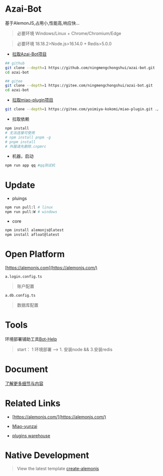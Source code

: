 # Azai-Bot

基于AlemonJS,占用小,性能高,响应快...

> 必要环境 Windows/Linux + Chrome/Chromium/Edge

> 必要环境 18.18.2>Node.js>16.14.0 + Redis>5.0.0

- [拉取Azai-Bot项目](https://alemonjs.com/)

```sh
## github
git clone --depth=1 https://github.com/ningmengchongshui/azai-bot.git
cd azai-bot
```

```sh
## gitee
git clone --depth=1 https://gitee.com/ningmengchongshui/azai-bot.git
cd azai-bot
```

- [拉取miao-plugin项目](https://gitee.com/yoimiya-kokomi/miao-plugin)

```sh
git clone --depth=1 https://gitee.com/yoimiya-kokomi/miao-plugin.git ./plugins/miao-plugin
```

- 拉取依赖

```sh
npm install
# 无法连接可使用
# npm install pnpm -g
# pnpm install
# 外服请先删除.cnpmrc
```

- 机器，启动

```sh
npm run app qq #qq测试机
```

# Update

- pluings

```sh
npm run pull:l # linux
npm run pull:W # windows
```

- core

```sh
npm install alemonjs@latest
npm install afloat@latest
```

# Open Platform

[https://alemonjs.com](https://alemonjs.com/)

`a.login.config.ts`

> 账户配置

`a.db.config.ts`

> 数据库配置

# Tools

环境部署铺助工具[Bot-Help](https://gitee.com/ningmengchongshui/bot-help)

> start： 1 环境部署 --> 1. 安装node && 3.安装redis

# Document

[了解更多细节与内容](https://gitee.com/ningmengchongshui/azai-bot/tree/md/)

# Related Links

- [https://alemonjs.com/](https://alemonjs.com/)

- [Miao-yunzai](https://gitee.com/yoimiya-kokomi/Miao-Yunzai)

- [plugins warehouse](https://gitee.com/yhArcadia/Yunzai-Bot-plugins-index)

# Native Development

> View the latest template [create-alemonjs](https://github.com/ningmengchongshui/alemonjs/tree/create-alemonjs/bin)
